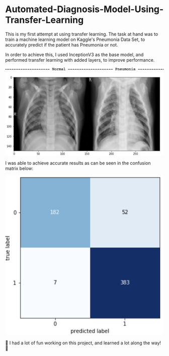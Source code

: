 # Automated-Diagnosis-Model-Using-Transfer-Learning

This is my first attempt at using transfer learning. The task at hand was to train a machine learning model on Kaggle's Pneumonia Data Set, to accurately predict if the patient has Pneumonia or not. 

In order to achieve this, I used InceptionV3 as the base model, and performed transfer learning with added layers, to improve performance.

![](https://raw.githubusercontent.com/saniyanafees6/Automated-Diagnosis-Model-Using-Transfer-Learning/master/xray-np.png)

I was able to achieve accurate results as can be seen in the confusion matrix below:

![](https://raw.githubusercontent.com/saniyanafees6/Automated-Diagnosis-Model-Using-Transfer-Learning/master/confusion-matrix.png)

:tada: I had a lot of fun working on this project, and learned a lot along the way! :tada:
